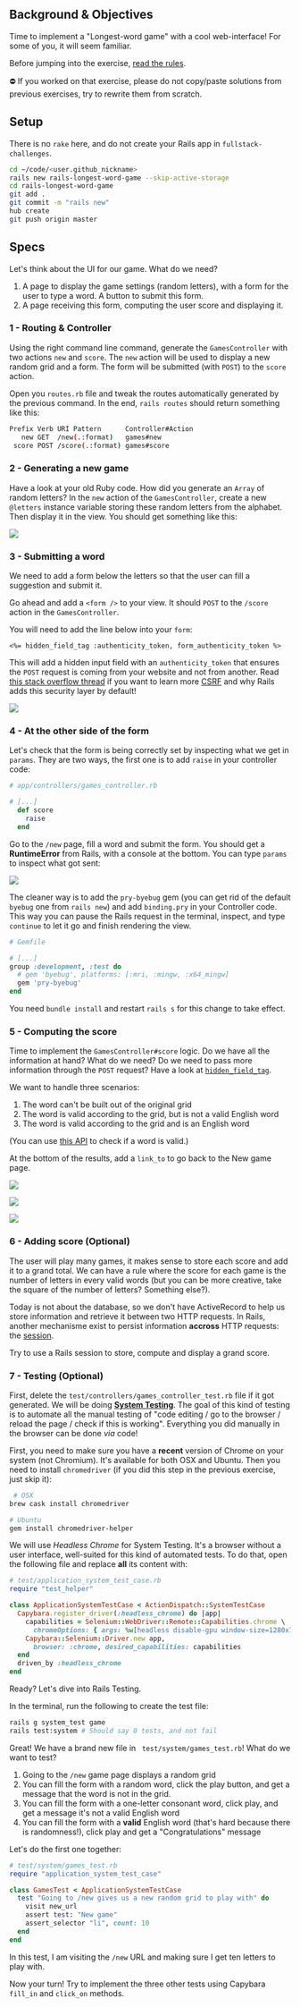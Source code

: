 ## Background & Objectives

Time to implement a "Longest-word game" with a cool web-interface! For some of you, it will seem familiar.

Before jumping into the exercise, [read the rules](https://github.com/lewagon/fullstack-challenges/tree/master/01-Ruby/06-Parsing/02-Numbers-and-Letters).

⛔️ If you worked on that exercise, please do not copy/paste solutions from previous exercises, try to rewrite them from scratch.

## Setup

There is no `rake` here, and do not create your Rails app in `fullstack-challenges`.

```bash
cd ~/code/<user.github_nickname>
rails new rails-longest-word-game --skip-active-storage
cd rails-longest-word-game
git add .
git commit -m "rails new"
hub create
git push origin master
```

## Specs

Let's think about the UI for our game. What do we need?

1. A page to display the game settings (random letters), with a form for the user to type a word. A button to submit this form.
2. A page receiving this form, computing the user score and displaying it.

### 1 - Routing & Controller

Using the right command line command, generate the `GamesController` with two actions `new` and `score`. The `new` action will be used to display a new random grid and a form. The form will be submitted (with `POST`) to the `score` action.

Open you `routes.rb` file and tweak the routes automatically generated by the previous command. In the end, `rails routes` should return something like this:

```bash
Prefix Verb URI Pattern      Controller#Action
   new GET  /new(.:format)   games#new
 score POST /score(.:format) games#score
```

### 2 - Generating a new game

Have a look at your old Ruby code. How did you generate an `Array` of random letters? In the `new` action of the `GamesController`, create a new `@letters` instance variable storing these random letters from the alphabet. Then display it in the view. You should get something like this:

![](https://raw.githubusercontent.com/lewagon/fullstack-images/master/rails/longest-word-game/new_game.png)

### 3 - Submitting a word

We need to add a form below the letters so that the user can fill a suggestion and submit it.

Go ahead and add a `<form />` to your view. It should `POST` to the `/score` action in the `GamesController`.

You will need to add the line below into your `form`:

```erb
<%= hidden_field_tag :authenticity_token, form_authenticity_token %>
```
This will add a hidden input field with an `authenticity_token` that ensures the `POST` request is coming from your website and not from another. Read [this stack overflow thread](https://stackoverflow.com/questions/941594/understanding-the-rails-authenticity-token) if you want to learn more [CSRF](https://en.wikipedia.org/wiki/Cross-site_request_forgery) and why Rails adds this security layer by default!

![](https://raw.githubusercontent.com/lewagon/fullstack-images/master/rails/longest-word-game/new_game_with_form.png)

### 4 - At the other side of the form

Let's check that the form is being correctly set by inspecting what we get in `params`. They are two ways, the first one is to add `raise` in your controller code:

```ruby
# app/controllers/games_controller.rb

# [...]
  def score
    raise
  end
```

Go to the `/new` page, fill a word and submit the form. You should get a **RuntimeError** from Rails, with a console at the bottom. You can type `params` to inspect what got sent:

![](https://raw.githubusercontent.com/lewagon/fullstack-images/master/rails/longest-word-game/raise.png)

The cleaner way is to add the `pry-byebug` gem (you can get rid of the default `byebug` one from `rails new`) and add `binding.pry` in your Controller code. This way you can pause the Rails request in the terminal, inspect, and type `continue` to let it go and finish rendering the view.

```ruby
# Gemfile

# [...]
group :development, :test do
  # gem 'byebug', platforms: [:mri, :mingw, :x64_mingw]
  gem 'pry-byebug'
end
```

You need `bundle install` and restart `rails s` for this change to take effect.

### 5 - Computing the score

Time to implement the `GamesController#score` logic. Do we have all the information at hand? What do we need? Do we need to pass more information through the `POST` request? Have a look at [`hidden_field_tag`](http://api.rubyonrails.org/v5.1/classes/ActionView/Helpers/FormTagHelper.html#method-i-hidden_field_tag).

We want to handle three scenarios:

1. The word can't be built out of the original grid
2. The word is valid according to the grid, but is not a valid English word
3. The word is valid according to the grid and is an English word

(You can use [this API](https://wagon-dictionary.herokuapp.com/) to check if a word is valid.)

At the bottom of the results, add a `link_to` to go back to the New game page.

![](https://raw.githubusercontent.com/lewagon/fullstack-images/master/rails/longest-word-game/cant_be_built.png)

![](https://raw.githubusercontent.com/lewagon/fullstack-images/master/rails/longest-word-game/not_english_word.png)

![](https://raw.githubusercontent.com/lewagon/fullstack-images/master/rails/longest-word-game/congrats.png)

### 6 - Adding score (Optional)

The user will play many games, it makes sense to store each score and add it to a grand total. We can have a rule where the score for each game is the number of letters in every valid words (but you can be more creative, take the square of the number of letters? Something else?).

Today is not about the database, so we don't have ActiveRecord to help us store information and retrieve it between two HTTP requests. In Rails, another mechanisme exist to persist information **accross** HTTP requests: the [session](http://guides.rubyonrails.org/action_controller_overview.html#session).

Try to use a Rails session to store, compute and display a grand score.

### 7 - Testing (Optional)

First, delete the `test/controllers/games_controller_test.rb` file if it got generated. We will be doing [**System Testing**](http://guides.rubyonrails.org/testing.html#system-testing). The goal of this kind of testing is to automate all the manual testing of "code editing / go to the browser / reload the page / check if this is working". Everything you did manually in the browser can be done _via_ code!

First, you need to make sure you have a **recent** version of Chrome on your system (not Chromium). It's available for both OSX and Ubuntu. Then you need to install `chromedriver` (if you did this step in the previous exercise, just skip it):

```bash
 # OSX
brew cask install chromedriver

# Ubuntu
gem install chromedriver-helper
```

We will use _Headless Chrome_ for System Testing. It's a browser without a user interface, well-suited for this kind of automated tests. To do that, open the following file and replace **all** its content with:

```ruby
# test/application_system_test_case.rb
require "test_helper"

class ApplicationSystemTestCase < ActionDispatch::SystemTestCase
  Capybara.register_driver(:headless_chrome) do |app|
    capabilities = Selenium::WebDriver::Remote::Capabilities.chrome \
      chromeOptions: { args: %w[headless disable-gpu window-size=1280x760] }
    Capybara::Selenium::Driver.new app,
      browser: :chrome, desired_capabilities: capabilities
  end
  driven_by :headless_chrome
end
```

Ready? Let's dive into Rails Testing.

In the terminal, run the following to create the test file:

```bash
rails g system_test game
rails test:system # Should say 0 tests, and not fail
```

Great! We have a brand new file in ` test/system/games_test.rb`! What do we want to test?

1. Going to the `/new` game page displays a random grid
1. You can fill the form with a random word, click the play button, and get a message that the word is not in the grid.
1. You can fill the form with a one-letter consonant word, click play, and get a message it's not a valid English word
1. You can fill the form with a **valid** English word (that's hard because there is randomness!), click play and get a "Congratulations" message

Let's do the first one together:

```ruby
# test/system/games_test.rb
require "application_system_test_case"

class GamesTest < ApplicationSystemTestCase
  test "Going to /new gives us a new random grid to play with" do
    visit new_url
    assert test: "New game"
    assert_selector "li", count: 10
  end
end
```

In this test, I am visiting the `/new` URL and making sure I get ten letters to play with.

Now your turn! Try to implement the three other tests using Capybara `fill_in` and `click_on` methods.
